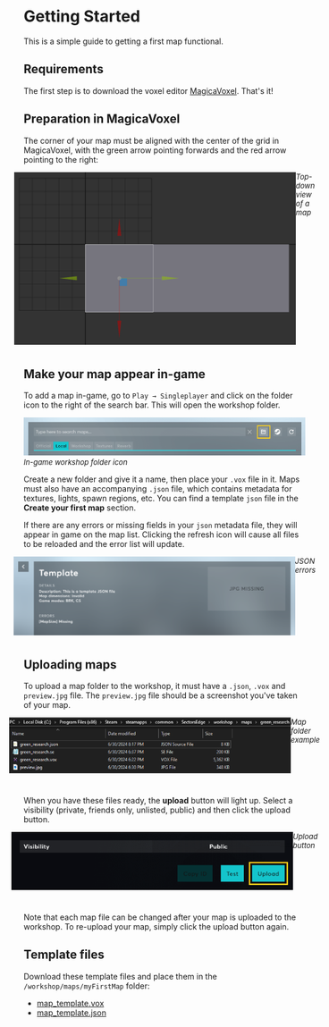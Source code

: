 # Getting Started

This is a simple guide to getting a first map functional.


## Requirements

The first step is to download the voxel editor [MagicaVoxel](https://ephtracy.github.io/). That's it!


## Preparation in MagicaVoxel

The corner of your map must be aligned with the center of the grid in MagicaVoxel, with the green arrow pointing forwards and the red arrow pointing to the right:

<div style="justify-content: center; display: flex; margin-top:10px; font-size: 13px; margin-bottom: 40px">
<img src="./public/alignment.png" alt="MagicaVoxel Alignment"/>
    <span><i>Top-down view of a map</i></span>
</div>
 

## Make your map appear in-game

To add a map in-game, go to `Play → Singleplayer` and click on the folder icon to the right of the search bar. This will open the workshop folder.

<div style="justify-content: center; display: inline; margin-top:10px; font-size: 13px; margin-bottom: 40px">
<img src="./public/folderbutton.png" alt="In-game workshop folder icon"/>
    <span><i>In-game workshop folder icon</i></span>
</div>

Create a new folder and give it a name, then place your `.vox` file in it. Maps must also have an accompanying `.json` file, which contains metadata for textures, lights, spawn regions, etc.
You can find a template `json` file in the **Create your first map** section.

If there are any errors or missing fields in your `json` metadata file, they will appear in game on the map list. Clicking the refresh icon will cause all files to be reloaded and the error list will update.

<div style="justify-content: center; display: flex; margin-top:10px; font-size: 13px; margin-bottom: 40px">
<img src="./public/errors.png" alt="JSON errors"/>
    <span><i>JSON errors</i></span>
</div>


## Uploading maps

To upload a map folder to the workshop, it must have a `.json`, `.vox` and `preview.jpg` file. The `preview.jpg` file should be a screenshot you've taken of your map.

<div style="justify-content: center; display: flex; margin-top:10px; font-size: 13px; margin-bottom: 40px">
<img src="./public/folderexample.png" alt="Map folder example"/>
    <span><i>Map folder example</i></span>
</div>


When you have these files ready, the **upload** button will light up. Select a visibility (private, friends only, unlisted, public) and then click the upload button.

<div style="justify-content: center; display: flex; margin-top:10px; font-size: 13px; margin-bottom: 40px">
<img src="./public/uploadbutton.png" alt="Upload button"/>
    <span><i>Upload button</i></span>
</div>

Note that each map file can be changed after your map is uploaded to the workshop. To re-upload your map, simply click the upload button again.


## Template files

Download these template files and place them in the `/workshop/maps/myFirstMap` folder:

* [map_template.vox](./public/Map_Template.vox)
* [map_template.json](./public/map_template.json)
